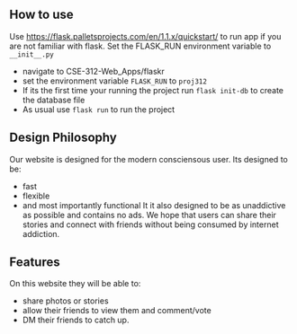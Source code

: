 ## How to use
Use https://flask.palletsprojects.com/en/1.1.x/quickstart/ to run app if you are not familiar with flask. Set the FLASK_RUN environment variable to `__init__.py`
* navigate to CSE-312-Web_Apps/flaskr
* set the environment variable `FLASK_RUN` to `proj312`
* If its the first time your running the project run `flask init-db` to create the database file
* As usual use `flask run` to run the project

## Design Philosophy
Our website is designed for the modern consciensous user. Its designed to be:
* fast
* flexible
* and most importantly functional
It it also designed to be as unaddictive as possible and contains no ads. We hope that users can share their stories and connect
with friends without being consumed by internet addiction.

## Features
On this website they will be able to:
* share photos or stories
* allow their friends to view them and comment/vote
* DM their friends to catch up.
